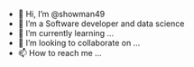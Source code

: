 - 👋 Hi, I’m @showman49
- 👀 I’m a Software developer and data science
- 🌱 I’m currently learning ...
- 💞️ I’m looking to collaborate on ...
- 📫 How to reach me ...

<!---
showman49/showman49 is a ✨ special ✨ repository because its `README.md` (this file) appears on your GitHub profile.
You can click the Preview link to take a look at your changes.
--->
